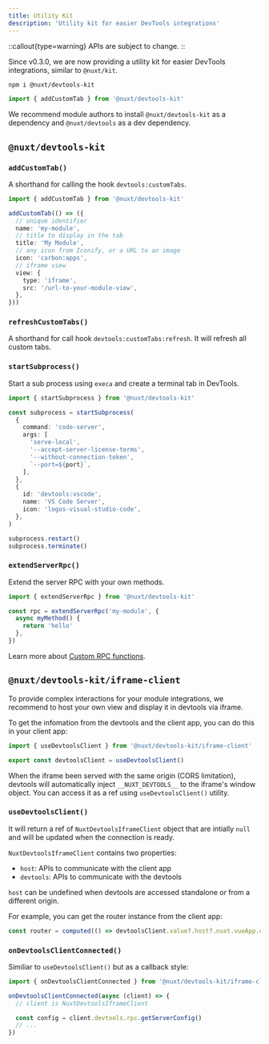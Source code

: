 ```yaml
---
title: Utility Kit
description: 'Utility kit for easier DevTools integrations'
---
```


::callout{type=warning}
APIs are subject to change.
::

Since v0.3.0, we are now providing a utility kit for easier DevTools integrations, similar to `@nuxt/kit`.

```bash
npm i @nuxt/devtools-kit
```

```ts
import { addCustomTab } from '@nuxt/devtools-kit'
```

We recommend module authors to install `@nuxt/devtools-kit` as a dependency and `@nuxt/devtools` as a dev dependency.

## `@nuxt/devtools-kit`

### `addCustomTab()`

A shorthand for calling the hook `devtools:customTabs`.

```ts
import { addCustomTab } from '@nuxt/devtools-kit'

addCustomTab(() => ({
  // unique identifier
  name: 'my-module',
  // title to display in the tab
  title: 'My Module',
  // any icon from Iconify, or a URL to an image
  icon: 'carbon:apps',
  // iframe view
  view: {
    type: 'iframe',
    src: '/url-to-your-module-view',
  },
}))
```

### `refreshCustomTabs()`

A shorthand for call hook `devtools:customTabs:refresh`. It will refresh all custom tabs.

### `startSubprocess()`

Start a sub process using `execa` and create a terminal tab in DevTools.

```ts
import { startSubprocess } from '@nuxt/devtools-kit'

const subprocess = startSubprocess(
  {
    command: 'code-server',
    args: [
      'serve-local',
      '--accept-server-license-terms',
      '--without-connection-token',
      `--port=${port}`,
    ],
  },
  {
    id: 'devtools:vscode',
    name: 'VS Code Server',
    icon: 'logos-visual-studio-code',
  },
)
```

```ts
subprocess.restart()
subprocess.terminate()
```

### `extendServerRpc()`

Extend the server RPC with your own methods.

```ts
import { extendServerRpc } from '@nuxt/devtools-kit'

const rpc = extendServerRpc('my-module', {
  async myMethod() {
    return 'hello'
  },
})
```

Learn more about [Custom RPC functions](/module/guide#custom-rpc-functions).

## `@nuxt/devtools-kit/iframe-client`

To provide complex interactions for your module integrations, we recommend to host your own view and display it in devtools via iframe.

To get the infomation from the devtools and the client app, you can do this in your client app:

```ts
import { useDevtoolsClient } from '@nuxt/devtools-kit/iframe-client'

export const devtoolsClient = useDevtoolsClient()
```

When the iframe been served with the same origin (CORS limitation), devtools will automatically inject `__NUXT_DEVTOOLS__` to the iframe's window object. You can access it as a ref using `useDevtoolsClient()` utility.

### `useDevtoolsClient()`

It will return a ref of `NuxtDevtoolsIframeClient` object that are intially `null` and will be updated when the connection is ready.

`NuxtDevtoolsIframeClient` contains two properties:

- `host`: APIs to communicate with the client app
- `devtools`: APIs to communicate with the devtools

`host` can be undefined when devtools are accessed standalone or from a different origin.

For example, you can get the router instance from the client app:

```ts
const router = computed(() => devtoolsClient.value?.host?.nuxt.vueApp.config.globalProperties?.$router)
```

### `onDevtoolsClientConnected()`

Similiar to `useDevtoolsClient()` but as a callback style:

```ts
import { onDevtoolsClientConnected } from '@nuxt/devtools-kit/iframe-client'

onDevtoolsClientConnected(async (client) => {
  // client is NuxtDevtoolsIframeClient

  const config = client.devtools.rpc.getServerConfig()
  // ...
})
```
